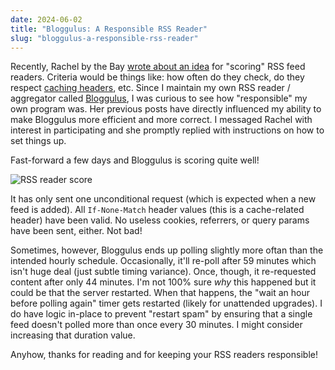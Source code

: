 ```yaml
---
date: 2024-06-02
title: "Bloggulus: A Responsible RSS Reader"
slug: "bloggulus-a-responsible-rss-reader"
---
```


Recently, Rachel by the Bay [wrote about an idea](https://rachelbythebay.com/w/2024/05/29/score/) for "scoring" RSS feed readers.
Criteria would be things like: how often do they check, do they respect [caching headers](https://developer.mozilla.org/en-US/docs/Web/HTTP/Headers/If-None-Match), etc.
Since I maintain my own RSS reader / aggregator called [Bloggulus](https://bloggulus.com), I was curious to see how "responsible" my own program was.
Her previous posts have directly influenced my ability to make Bloggulus more efficient and more correct.
I messaged Rachel with interest in participating and she promptly replied with instructions on how to set things up.

Fast-forward a few days and Bloggulus is scoring quite well!

![RSS reader score](/images/20240602/rss-score.webp)

It has only sent one unconditional request (which is expected when a new feed is added).
All `If-None-Match` header values (this is a cache-related header) have been valid.
No useless cookies, referrers, or query params have been sent, either.
Not bad!

Sometimes, however, Bloggulus ends up polling slightly more oftan than the intended hourly schedule.
Occasionally, it'll re-poll after 59 minutes which isn't huge deal (just subtle timing variance).
Once, though, it re-requested content after only 44 minutes.
I'm not 100% sure _why_ this happened but it could be that the server restarted.
When that happens, the "wait an hour before polling again" timer gets restarted (likely for unattended upgrades).
I do have logic in-place to prevent "restart spam" by ensuring that a single feed doesn't polled more than once every 30 minutes.
I might consider increasing that duration value.

Anyhow, thanks for reading and for keeping your RSS readers responsible!
